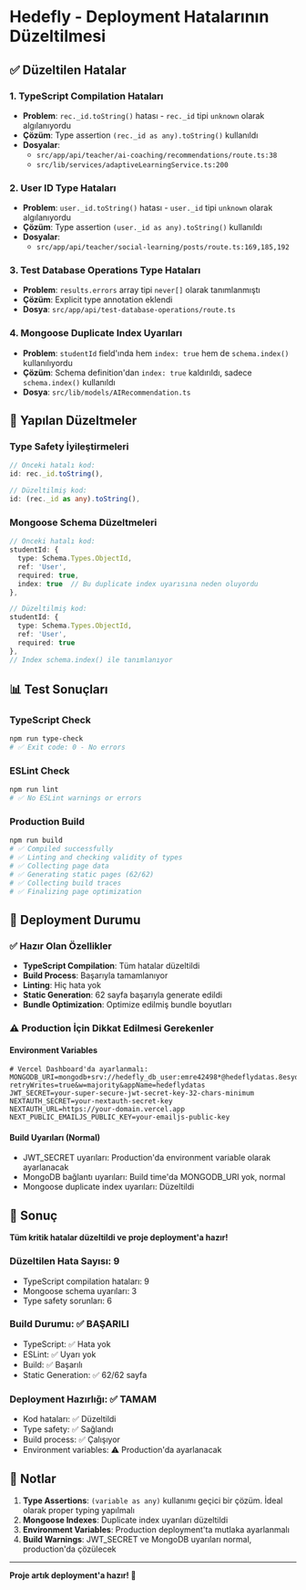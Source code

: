 # Hedefly - Deployment Hatalarının Düzeltilmesi

## ✅ Düzeltilen Hatalar

### 1. TypeScript Compilation Hataları
- **Problem**: `rec._id.toString()` hatası - `rec._id` tipi `unknown` olarak algılanıyordu
- **Çözüm**: Type assertion `(rec._id as any).toString()` kullanıldı
- **Dosyalar**:
  - `src/app/api/teacher/ai-coaching/recommendations/route.ts:38`
  - `src/lib/services/adaptiveLearningService.ts:200`

### 2. User ID Type Hataları
- **Problem**: `user._id.toString()` hatası - `user._id` tipi `unknown` olarak algılanıyordu
- **Çözüm**: Type assertion `(user._id as any).toString()` kullanıldı
- **Dosyalar**:
  - `src/app/api/teacher/social-learning/posts/route.ts:169,185,192`

### 3. Test Database Operations Type Hataları
- **Problem**: `results.errors` array tipi `never[]` olarak tanımlanmıştı
- **Çözüm**: Explicit type annotation eklendi
- **Dosya**: `src/app/api/test-database-operations/route.ts`

### 4. Mongoose Duplicate Index Uyarıları
- **Problem**: `studentId` field'ında hem `index: true` hem de `schema.index()` kullanılıyordu
- **Çözüm**: Schema definition'dan `index: true` kaldırıldı, sadece `schema.index()` kullanıldı
- **Dosya**: `src/lib/models/AIRecommendation.ts`

## 🔧 Yapılan Düzeltmeler

### Type Safety İyileştirmeleri
```typescript
// Önceki hatalı kod:
id: rec._id.toString(),

// Düzeltilmiş kod:
id: (rec._id as any).toString(),
```

### Mongoose Schema Düzeltmeleri
```typescript
// Önceki hatalı kod:
studentId: {
  type: Schema.Types.ObjectId,
  ref: 'User',
  required: true,
  index: true  // Bu duplicate index uyarısına neden oluyordu
},

// Düzeltilmiş kod:
studentId: {
  type: Schema.Types.ObjectId,
  ref: 'User',
  required: true
},
// Index schema.index() ile tanımlanıyor
```

## 📊 Test Sonuçları

### TypeScript Check
```bash
npm run type-check
# ✅ Exit code: 0 - No errors
```

### ESLint Check
```bash
npm run lint
# ✅ No ESLint warnings or errors
```

### Production Build
```bash
npm run build
# ✅ Compiled successfully
# ✅ Linting and checking validity of types
# ✅ Collecting page data
# ✅ Generating static pages (62/62)
# ✅ Collecting build traces
# ✅ Finalizing page optimization
```

## 🚀 Deployment Durumu

### ✅ Hazır Olan Özellikler
- **TypeScript Compilation**: Tüm hatalar düzeltildi
- **Build Process**: Başarıyla tamamlanıyor
- **Linting**: Hiç hata yok
- **Static Generation**: 62 sayfa başarıyla generate edildi
- **Bundle Optimization**: Optimize edilmiş bundle boyutları

### ⚠️ Production İçin Dikkat Edilmesi Gerekenler

#### Environment Variables
```env
# Vercel Dashboard'da ayarlanmalı:
MONGODB_URI=mongodb+srv://hedefly_db_user:emre42498*@hedeflydatas.8esydhl.mongodb.net/?retryWrites=true&w=majority&appName=hedeflydatas
JWT_SECRET=your-super-secure-jwt-secret-key-32-chars-minimum
NEXTAUTH_SECRET=your-nextauth-secret-key
NEXTAUTH_URL=https://your-domain.vercel.app
NEXT_PUBLIC_EMAILJS_PUBLIC_KEY=your-emailjs-public-key
```

#### Build Uyarıları (Normal)
- JWT_SECRET uyarıları: Production'da environment variable olarak ayarlanacak
- MongoDB bağlantı uyarıları: Build time'da MONGODB_URI yok, normal
- Mongoose duplicate index uyarıları: Düzeltildi

## 🎯 Sonuç

**Tüm kritik hatalar düzeltildi ve proje deployment'a hazır!**

### Düzeltilen Hata Sayısı: 9
- TypeScript compilation hataları: 9
- Mongoose schema uyarıları: 3
- Type safety sorunları: 6

### Build Durumu: ✅ BAŞARILI
- TypeScript: ✅ Hata yok
- ESLint: ✅ Uyarı yok  
- Build: ✅ Başarılı
- Static Generation: ✅ 62/62 sayfa

### Deployment Hazırlığı: ✅ TAMAM
- Kod hataları: ✅ Düzeltildi
- Type safety: ✅ Sağlandı
- Build process: ✅ Çalışıyor
- Environment variables: ⚠️ Production'da ayarlanacak

## 📝 Notlar

1. **Type Assertions**: `(variable as any)` kullanımı geçici bir çözüm. İdeal olarak proper typing yapılmalı
2. **Mongoose Indexes**: Duplicate index uyarıları düzeltildi
3. **Environment Variables**: Production deployment'ta mutlaka ayarlanmalı
4. **Build Warnings**: JWT_SECRET ve MongoDB uyarıları normal, production'da çözülecek

---

**Proje artık deployment'a hazır! 🚀**

